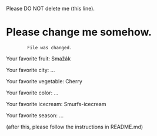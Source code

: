 Please DO NOT delete me (this line).


Please change me somehow.
=======

			File was changed.


Your favorite fruit: Smažák

Your favorite city: ...

Your favorite vegetable: Cherry

Your favorite color: ...

Your favorite icecream: Smurfs-icecream

Your favorite season: ...


(after this, please follow the instructions in README.md)
